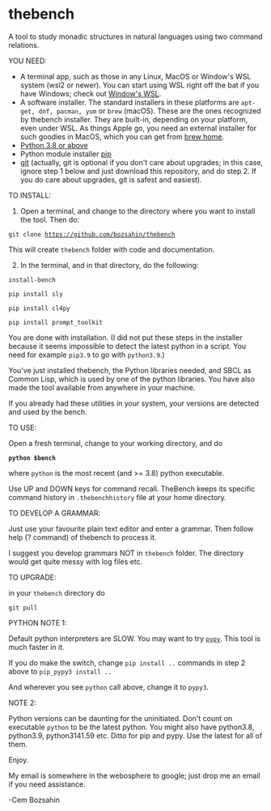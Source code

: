 # thebench
A tool to study monadic structures in natural languages using two command relations.

YOU NEED:

- A terminal app, such as those in any Linux, MacOS or Window's WSL system (wsl2 or newer).  You can start using WSL right off the bat if you have Windows; check out <a href="https://learn.microsoft.com/en-us/windows/wsl/install">Window's WSL</a>. 
- A software installer.  The standard installers
in these platforms are <code>apt-get, dnf, pacman, yum</code> or <code>brew</code> (macOS). These are the ones recognized by thebench installer. They are built-in, depending on your platform, even under WSL.
As things Apple go, you need an external installer for such goodies in MacOS, which you can get from <a href="https://brew.sh/">brew home</a>.
- <a href="https://www.python.org/">Python 3.8  or above</a>
- Python module installer <a href="https://pypi.org/project/pip/">pip</a>
- <a href="https://git-scm.com/downloads">git</a> (actually, git is optional if you don't care about upgrades; in this case, ignore step 1 below and just download this repository, and do step 2. If you do care about upgrades, git is safest and easiest).

TO INSTALL: 

1.  Open a terminal, and change to the directory where you want to install the tool. Then do:

   <code>git clone https://github.com/bozsahin/thebench</code>

   This will create <code>thebench</code> folder with code and documentation.

2.  In the terminal, and in that directory, do  the following:

   <code>install-bench</code>

   <code>pip install sly</code>

   <code>pip install cl4py</code>

   <code>pip install prompt_toolkit</code>

You are done with installation.  (I did not put these steps in the installer because it seems impossible
				    to detect the latest python in a script. You need for example <code>pip3.9</code> to go with <code>python3.9</code>.)

You've just installed thebench, the Python libraries needed, and SBCL as Common Lisp, which is used by one of the python libraries. You have also made the tool available from anywhere in your machine.

If you already had these utilities in your system, your versions are detected and used by the bench. 

TO USE:

Open a fresh terminal, change to your working directory, and do

   <code><b>python $bench</b></code>

where <code>python</code> is the most recent (and >= 3.8) python executable.

Use UP and DOWN keys for command recall. TheBench keeps its specific command history in <code>.thebenchhistory</code>
file at your home directory.

TO DEVELOP A GRAMMAR:

Just use your favourite plain text editor and enter a grammar. Then follow help (? command) of thebench to process it.

I suggest you develop grammars NOT in <code>thebench</code> folder.  The directory would get quite messy with log files etc.  

TO UPGRADE:

in your <code>thebench</code> directory do

   <code>git pull</code>

PYTHON NOTE 1:

Default python interpreters are SLOW. You may want to try <code><a href="https://pypy.org">pypy</a></code>.
This tool is much faster in it.
 
If you do make the switch, change <code>pip install ..</code> commands in step 2 above
to <code>pip_pypy3 install ..</code>


  And wherever you see <code>python</code> call above, change it to <code>pypy3</code>.

NOTE 2:

Python versions can be daunting for the uninitiated. Don't count on executable <code>python</code> to be the latest
python. You might also have python3.8, python3.9, python3141.59 etc. Ditto for pip and pypy. Use the latest for all of them.

Enjoy. 

My email is somewhere in the webosphere to google; just drop me an email if you need assistance.

-Cem Bozsahin
